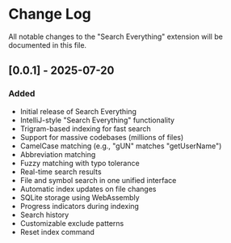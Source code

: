 # Change Log

All notable changes to the "Search Everything" extension will be documented in this file.

## [0.0.1] - 2025-07-20

### Added
- Initial release of Search Everything
- IntelliJ-style "Search Everything" functionality
- Trigram-based indexing for fast search
- Support for massive codebases (millions of files)
- CamelCase matching (e.g., "gUN" matches "getUserName")
- Abbreviation matching
- Fuzzy matching with typo tolerance
- Real-time search results
- File and symbol search in one unified interface
- Automatic index updates on file changes
- SQLite storage using WebAssembly
- Progress indicators during indexing
- Search history
- Customizable exclude patterns
- Reset index command